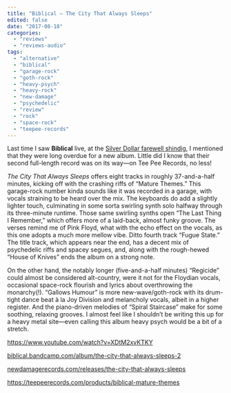 ```yaml
---
title: "Biblical – The City That Always Sleeps"
edited: false
date: "2017-08-18"
categories:
  - "reviews"
  - "reviews-audio"
tags:
  - "alternative"
  - "biblical"
  - "garage-rock"
  - "goth-rock"
  - "heavy-psych"
  - "heavy-rock"
  - "new-damage"
  - "psychedelic"
  - "review"
  - "rock"
  - "space-rock"
  - "teepee-records"
---
```


Last time I saw **Biblical** live, at the [Silver Dollar farewell shindig](https://hellbound.ca/2017/04/amateur-concert-photography-hour-blood-ceremonybiblical-silver-dollar-room-april-29-2017/), I mentioned that they were long overdue for a new album. Little did I know that their second full-length record was on its way—on Tee Pee Records, no less!

_The City That Always Sleeps_ offers eight tracks in roughly 37-and-a-half minutes, kicking off with the crashing riffs of “Mature Themes.” This garage-rock number kinda sounds like it was recorded in a garage, with vocals straining to be heard over the mix. The keyboards do add a slightly lighter touch, culminating in some sorta swirling synth solo halfway through its three-minute runtime. Those same swirling synths open “The Last Thing I Remember,” which offers more of a laid-back, almost funky groove. The verses remind me of Pink Floyd, what with the echo effect on the vocals, as this one adopts a much more mellow vibe. Ditto fourth track “Fugue State.” The title track, which appears near the end, has a decent mix of psychedelic riffs and spacey segues, and, along with the rough-hewed “House of Knives” ends the album on a strong note.

On the other hand, the notably longer (five-and-a-half minutes) “Regicide” could almost be considered alt-country, were it not for the Floydian vocals, occasional space-rock flourish and lyrics about overthrowing the monarchy(!). “Gallows Humour” is more new-wave/goth-rock with its drum-tight dance beat à la Joy Division and melancholy vocals, albeit in a higher register. And the piano-driven melodies of “Spiral Staircase” make for some soothing, relaxing grooves. I almost feel like I shouldn’t be writing this up for a heavy metal site—even calling this album heavy psych would be a bit of a stretch.

https://www.youtube.com/watch?v=XDtM2xvKTKY

[biblical.bandcamp.com/album/the-city-that-always-sleeps-2](https://biblical.bandcamp.com/album/the-city-that-always-sleeps-2)

[newdamagerecords.com/releases/the-city-that-always-sleeps](http://newdamagerecords.com/releases/the-city-that-always-sleeps/)

https://teepeerecords.com/products/biblical-mature-themes
